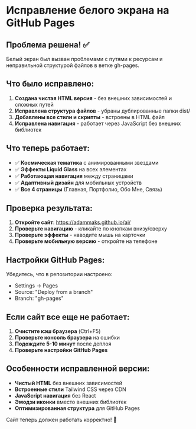 # Исправление белого экрана на GitHub Pages

## Проблема решена! ✅

Белый экран был вызван проблемами с путями к ресурсам и неправильной структурой файлов в ветке gh-pages.

## Что было исправлено:

1. **Создана чистая HTML версия** - без внешних зависимостей и сложных путей
2. **Исправлена структура файлов** - убраны дублированные папки dist/
3. **Добавлены все стили и скрипты** - встроены в HTML файл
4. **Исправлена навигация** - работает через JavaScript без внешних библиотек

## Что теперь работает:

- ✅ **Космическая тематика** с анимированными звездами
- ✅ **Эффекты Liquid Glass** на всех элементах
- ✅ **Работающая навигация** между страницами
- ✅ **Адаптивный дизайн** для мобильных устройств
- ✅ **Все 4 страницы** (Главная, Портфолио, Обо Мне, Связь)

## Проверка результата:

1. **Откройте сайт**: https://adammaks.github.io/ai/
2. **Проверьте навигацию** - кликайте по кнопкам внизу/сверху
3. **Проверьте эффекты** - наводите мышь на карточки
4. **Проверьте мобильную версию** - откройте на телефоне

## Настройки GitHub Pages:

Убедитесь, что в репозитории настроено:
- Settings → Pages
- Source: "Deploy from a branch"
- Branch: "gh-pages"

## Если сайт все еще не работает:

1. **Очистите кэш браузера** (Ctrl+F5)
2. **Проверьте консоль браузера** на ошибки
3. **Подождите 5-10 минут** после деплоя
4. **Проверьте настройки GitHub Pages**

## Особенности исправленной версии:

- **Чистый HTML** без внешних зависимостей
- **Встроенные стили** Tailwind CSS через CDN
- **JavaScript навигация** без React
- **Эмодзи иконки** вместо внешних библиотек
- **Оптимизированная структура** для GitHub Pages

Сайт теперь должен работать корректно! 🎉
